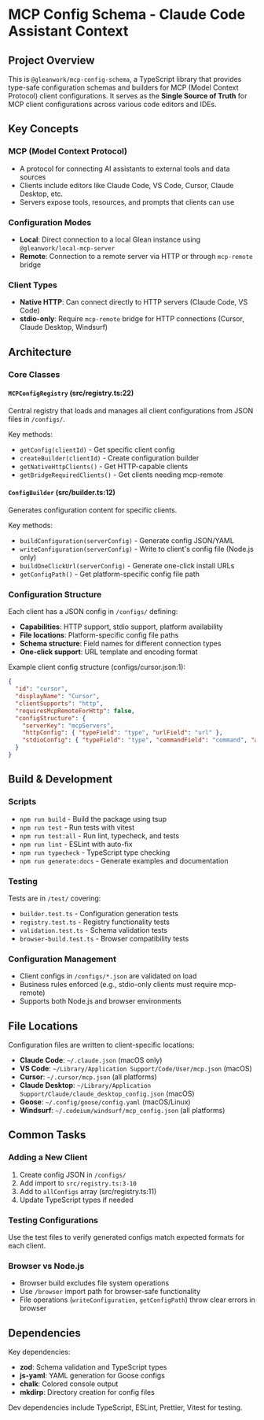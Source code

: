 # MCP Config Schema - Claude Code Assistant Context

## Project Overview

This is `@gleanwork/mcp-config-schema`, a TypeScript library that provides type-safe configuration schemas and builders for MCP (Model Context Protocol) client configurations. It serves as the **Single Source of Truth** for MCP client configurations across various code editors and IDEs.

## Key Concepts

### MCP (Model Context Protocol)

- A protocol for connecting AI assistants to external tools and data sources
- Clients include editors like Claude Code, VS Code, Cursor, Claude Desktop, etc.
- Servers expose tools, resources, and prompts that clients can use

### Configuration Modes

- **Local**: Direct connection to a local Glean instance using `@gleanwork/local-mcp-server`
- **Remote**: Connection to a remote server via HTTP or through `mcp-remote` bridge

### Client Types

- **Native HTTP**: Can connect directly to HTTP servers (Claude Code, VS Code)
- **stdio-only**: Require `mcp-remote` bridge for HTTP connections (Cursor, Claude Desktop, Windsurf)

## Architecture

### Core Classes

#### `MCPConfigRegistry` (src/registry.ts:22)

Central registry that loads and manages all client configurations from JSON files in `/configs/`.

Key methods:

- `getConfig(clientId)` - Get specific client config
- `createBuilder(clientId)` - Create configuration builder
- `getNativeHttpClients()` - Get HTTP-capable clients
- `getBridgeRequiredClients()` - Get clients needing mcp-remote

#### `ConfigBuilder` (src/builder.ts:12)

Generates configuration content for specific clients.

Key methods:

- `buildConfiguration(serverConfig)` - Generate config JSON/YAML
- `writeConfiguration(serverConfig)` - Write to client's config file (Node.js only)
- `buildOneClickUrl(serverConfig)` - Generate one-click install URLs
- `getConfigPath()` - Get platform-specific config file path

### Configuration Structure

Each client has a JSON config in `/configs/` defining:

- **Capabilities**: HTTP support, stdio support, platform availability
- **File locations**: Platform-specific config file paths
- **Schema structure**: Field names for different connection types
- **One-click support**: URL template and encoding format

Example client config structure (configs/cursor.json:1):

```json
{
  "id": "cursor",
  "displayName": "Cursor",
  "clientSupports": "http",
  "requiresMcpRemoteForHttp": false,
  "configStructure": {
    "serverKey": "mcpServers",
    "httpConfig": { "typeField": "type", "urlField": "url" },
    "stdioConfig": { "typeField": "type", "commandField": "command", "argsField": "args" }
  }
}
```

## Build & Development

### Scripts

- `npm run build` - Build the package using tsup
- `npm run test` - Run tests with vitest
- `npm run test:all` - Run lint, typecheck, and tests
- `npm run lint` - ESLint with auto-fix
- `npm run typecheck` - TypeScript type checking
- `npm run generate:docs` - Generate examples and documentation

### Testing

Tests are in `/test/` covering:

- `builder.test.ts` - Configuration generation tests
- `registry.test.ts` - Registry functionality tests
- `validation.test.ts` - Schema validation tests
- `browser-build.test.ts` - Browser compatibility tests

### Configuration Management

- Client configs in `/configs/*.json` are validated on load
- Business rules enforced (e.g., stdio-only clients must require mcp-remote)
- Supports both Node.js and browser environments

## File Locations

Configuration files are written to client-specific locations:

- **Claude Code**: `~/.claude.json` (macOS only)
- **VS Code**: `~/Library/Application Support/Code/User/mcp.json` (macOS)
- **Cursor**: `~/.cursor/mcp.json` (all platforms)
- **Claude Desktop**: `~/Library/Application Support/Claude/claude_desktop_config.json` (macOS)
- **Goose**: `~/.config/goose/config.yaml` (macOS/Linux)
- **Windsurf**: `~/.codeium/windsurf/mcp_config.json` (all platforms)

## Common Tasks

### Adding a New Client

1. Create config JSON in `/configs/`
2. Add import to `src/registry.ts:3-10`
3. Add to `allConfigs` array (src/registry.ts:11)
4. Update TypeScript types if needed

### Testing Configurations

Use the test files to verify generated configs match expected formats for each client.

### Browser vs Node.js

- Browser build excludes file system operations
- Use `/browser` import path for browser-safe functionality
- File operations (`writeConfiguration`, `getConfigPath`) throw clear errors in browser

## Dependencies

Key dependencies:

- **zod**: Schema validation and TypeScript types
- **js-yaml**: YAML generation for Goose configs
- **chalk**: Colored console output
- **mkdirp**: Directory creation for config files

Dev dependencies include TypeScript, ESLint, Prettier, Vitest for testing.
